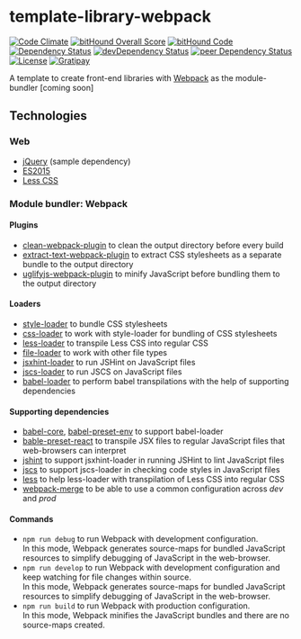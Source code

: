 # template-library-webpack

[![Code Climate](https://codeclimate.com/github/myTerminal/template-library-webpack.png)](https://codeclimate.com/github/myTerminal/template-library-webpack)
[![bitHound Overall Score](https://www.bithound.io/github/myTerminal/template-library-webpack/badges/score.svg)](https://www.bithound.io/github/myTerminal/template-library-webpack)
[![bitHound Code](https://www.bithound.io/github/myTerminal/template-library-webpack/badges/code.svg)](https://www.bithound.io/github/myTerminal/template-library-webpack)  
[![Dependency Status](https://david-dm.org/myTerminal/template-library-webpack.svg)](https://david-dm.org/myTerminal/template-library-webpack)
[![devDependency Status](https://david-dm.org/myTerminal/template-library-webpack/dev-status.svg)](https://david-dm.org/myTerminal/template-library-webpack#info=devDependencies)
[![peer Dependency Status](https://david-dm.org/myTerminal/template-library-webpack/peer-status.svg)](https://david-dm.org/myTerminal/template-library-webpack#info=peerDependencies)  
[![License](https://img.shields.io/badge/LICENSE-GPL%20v3.0-blue.svg)](https://www.gnu.org/licenses/gpl.html)
[![Gratipay](http://img.shields.io/gratipay/myTerminal.svg)](https://gratipay.com/myTerminal)  

A template to create front-end libraries with [Webpack](https://webpack.js.org/) as the module-bundler [coming soon]

## Technologies

### Web

 - [jQuery](https://jquery.com/) (sample dependency)
 - [ES2015](http://es6-features.org/)
 - [Less CSS](http://lesscss.org/)

### Module bundler: Webpack

#### Plugins

 - [clean-webpack-plugin](https://www.npmjs.com/package/clean-webpack-plugin) to clean the output directory before every build
 - [extract-text-webpack-plugin](https://www.npmjs.com/package/extract-text-webpack-plugin) to extract CSS stylesheets as a separate bundle to the output directory
 - [uglifyjs-webpack-plugin](https://www.npmjs.com/package/uglifyjs-webpack-plugin) to minify JavaScript before bundling them to the output directory

#### Loaders

- [style-loader](https://www.npmjs.com/package/style-loader) to bundle CSS stylesheets
- [css-loader](https://www.npmjs.com/package/css-loader) to work with style-loader for bundling of CSS stylesheets
- [less-loader](https://www.npmjs.com/package/less-loader) to transpile Less CSS into regular CSS
- [file-loader](https://www.npmjs.com/package/file-loader) to work with other file types
- [jsxhint-loader](https://www.npmjs.com/package/jsxhint-loader) to run JSHint on JavaScript files
- [jscs-loader](https://www.npmjs.com/package/jscs-loader) to run JSCS on JavaScript files
- [babel-loader](https://www.npmjs.com/package/babel-loader) to perform babel transpilations with the help of supporting dependencies

#### Supporting dependencies

 - [babel-core](https://www.npmjs.com/package/babel-core), [babel-preset-env](https://www.npmjs.com/package/babel-preset-env) to support babel-loader
 - [bable-preset-react](https://www.npmjs.com/package/babel-preset-react) to transpile JSX files to regular JavaScript files that web-browsers can interpret
 - [jshint](https://www.npmjs.com/package/jshint) to support jsxhint-loader in running JSHint to lint JavaScript files
 - [jscs](https://www.npmjs.com/package/jscs) to support jscs-loader in checking code styles in JavaScript files
 - [less](https://www.npmjs.com/package/less) to help less-loader with transpilation of Less CSS into regular CSS
 - [webpack-merge](https://www.npmjs.com/package/webpack-merge) to be able to use a common configuration across *dev* and *prod*

#### Commands

 - `npm run debug` to run Webpack with development configuration.  
 In this mode, Webpack generates source-maps for bundled JavaScript resources to simplify debugging of JavaScript in the web-browser.
 - `npm run develop` to run Webpack with development configuration and keep watching for file changes within source.  
 In this mode, Webpack generates source-maps for bundled JavaScript resources to simplify debugging of JavaScript in the web-browser.
 - `npm run build` to run Webpack with production configuration.  
 In this mode, Webpack minifies the JavaScript bundles and there are no source-maps created.
